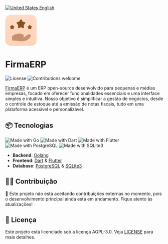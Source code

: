 [![United States](https://raw.githubusercontent.com/stevenrskelton/flag-icon/master/png/16/country-4x3/us.png "United States") English](https://github.com/FirmaERP/.github/blob/main/profile/README_EN.md)

<img width="100" height="100" src="readme/icon.png" alt="FirmaERP project logo">

# FirmaERP

![License](https://img.shields.io/github/license/FirmaERP/.github)
![Contributions welcome](https://img.shields.io/badge/contributions-Closed-red)

[FirmaERP](https://firmaerp.softyes.com.br) é um ERP open-source desenvolvido para pequenas e médias empresas, focado em oferecer funcionalidades essenciais e uma interface simples e intuitiva. Nosso objetivo é simplificar a gestão de negócios, desde o controle de estoque até a emissão de notas fiscais, tudo em uma plataforma acessível e personalizável.

## 📦 Tecnologias

![Made with Go](https://img.shields.io/badge/backend-Golang-blue)
![Made with Dart](https://img.shields.io/badge/frontend-Dart-blue)
![Made with Flutter](https://img.shields.io/badge/frontend-Flutter-blue)
![Made with PostgreSQL](https://img.shields.io/badge/database-Postgres-blue)
![Made with SQLite3](https://img.shields.io/badge/database-SQLite3-blue)

- **Backend**: [Golang](https://go.dev/)
- **Frontend**: [Dart](https://dart.dev/) & [Flutter](https://flutter.dev/)
- **Database**: [PostgreSQL](https://www.postgresql.org/) & [SQLite3](https://www.sqlite.org/)

## 🧑‍💻 Contribuição

🚫 Este projeto não está aceitando contribuições externas no momento, pois o desenvolvimento principal ainda está em andamento. Fique atento às atualizações!

## 📄 Licença

Este projeto está licenciado sob a licença AGPL-3.0. Veja [LICENSE](https://github.com/FirmaERP/.github/blob/main/LICENSE) para mais detalhes.
